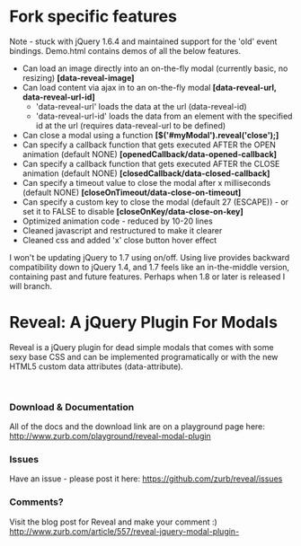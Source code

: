 <h1>Fork specific features</h1>
<p>Note - stuck with jQuery 1.6.4 and maintained support for the 'old' event bindings. Demo.html contains demos of all the below features.</p>
<ul>
  <li>Can load an image directly into an on-the-fly modal (currently basic, no resizing) <strong>[data-reveal-image]</strong></li>
  <li>Can load content via ajax in to an on-the-fly modal <strong>[data-reveal-url, data-reveal-url-id]</strong>
    <ul>
      <li>'data-reveal-url' loads the data at the url (data-reveal-id)</li>
      <li>'data-reveal-url-id' loads the data from an element with the specified id at the url (requires data-reveal-url to be defined)</li>
    </ul>
  </li>
  <li>Can close a modal using a function <strong>[$('#myModal').reveal('close');]</strong></li>
  <li>Can specify a callback function that gets executed AFTER the OPEN animation (default NONE) <strong>[openedCallback/data-opened-callback]</strong></li>
  <li>Can specify a callback function that gets executed AFTER the CLOSE animation (default NONE) <strong>[closedCallback/data-closed-callback]</strong></li>
  <li>Can specify a timeout value to close the modal after x milliseconds (default NONE) <strong>[closeOnTimeout/data-close-on-timeout]</strong></li>
  <li>Can specify a custom key to close the modal (default 27 (ESCAPE)) - or set it to FALSE to disable <strong>[closeOnKey/data-close-on-key]</strong></li>
  <li>Optimized animation code - reduced by 10-20 lines</li>
  <li>Cleaned javascript and restructured to make it clearer</li>
  <li>Cleaned css and added 'x' close button hover effect</li>  
</ul>
<p>I won't be updating jQuery to 1.7 using on/off. Using live provides backward compatibility down to jQuery 1.4, and 1.7 feels like an in-the-middle version, containing past and future features. Perhaps when 1.8 or later is released I will branch.</p>
<h1>Reveal: A jQuery Plugin For Modals</h1>
<p>Reveal is a jQuery plugin for dead simple modals that comes with some sexy base CSS and can be implemented programatically or with the new HTML5 custom data attributes (data-attribute).</p><br />
<h3>Download & Documentation </h3>
<p>All of the docs and the download link are on a playground page here: <a href="http://www.zurb.com/playground/reveal-modal-plugin">http://www.zurb.com/playground/reveal-modal-plugin</a></p>

<h3>Issues</h3>
<p>Have an issue - please post it here: <a href="https://github.com/zurb/reveal/issues">https://github.com/zurb/reveal/issues</a></p>

<h3>Comments?</h3>
<p>Visit the blog post for Reveal and make your comment :) <a href="http://www.zurb.com/article/557/reveal-jquery-modal-plugin-">http://www.zurb.com/article/557/reveal-jquery-modal-plugin-</a></p>
